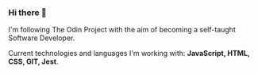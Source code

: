### Hi there 👋

I'm following The Odin Project with the aim of becoming a self-taught Software Developer.

Current technologies and languages I'm working with: **JavaScript, HTML, CSS, GIT, Jest**. 
